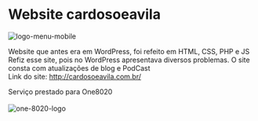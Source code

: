 # Website cardosoeavila

![logo-menu-mobile](https://user-images.githubusercontent.com/75333134/181807246-caebb41d-7517-48cf-8012-404a366788ec.png)

Website que antes era em WordPress, foi refeito em HTML, CSS, PHP e JS
<br>
Refiz esse site, pois no WordPress apresentava diversos problemas. O site consta com atualizações de blog e PodCast <br>
Link do site: http://cardosoeavila.com.br/
<br>

Serviço prestado para One8020
<br>
<br>
![one-8020-logo](https://user-images.githubusercontent.com/75333134/181807057-9091dd49-46de-445e-a76a-eafd51f4ab2e.png)
